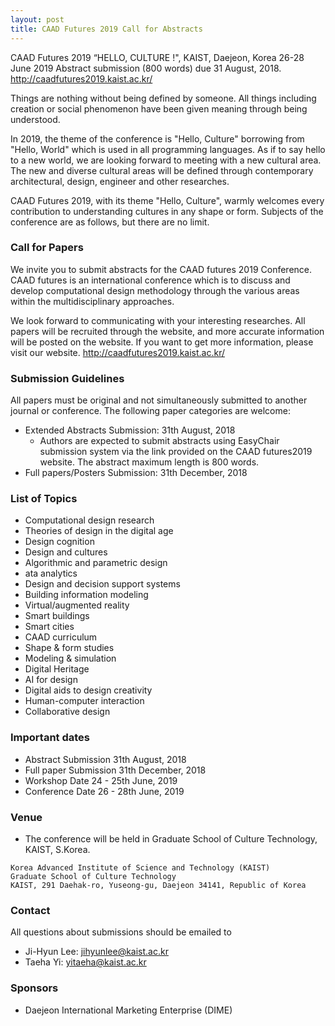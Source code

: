 ```yaml
---
layout: post
title: CAAD Futures 2019 Call for Abstracts
---
```


CAAD Futures 2019 “HELLO, CULTURE !", KAIST, Daejeon, Korea
26-28 June 2019
Abstract submission (800 words) due 31 August, 2018.
http://caadfutures2019.kaist.ac.kr/

Things are nothing without being defined by someone. All things including creation or social phenomenon have been given meaning through being understood.

In 2019, the theme of the conference is "Hello, Culture" borrowing from "Hello, World" which is used in all programming languages. As if to say hello to a new world, we are looking forward to meeting with a new cultural area. The new and diverse cultural areas will be defined through contemporary architectural, design, engineer and other researches.

CAAD Futures 2019, with its theme "Hello, Culture", warmly welcomes every contribution to understanding cultures in any shape or form. Subjects of the conference are as follows, but there are no limit.

### Call for Papers
We invite you to submit abstracts for the CAAD futures 2019 Conference. CAAD futures is an international conference which is to discuss and develop computational design methodology through the various areas within the multidisciplinary approaches.

We look forward to communicating with your interesting researches. All papers will be recruited through the website, and more accurate information will be posted on the website. If you want to get more information, please visit our website.
http://caadfutures2019.kaist.ac.kr/

### Submission Guidelines
All papers must be original and not simultaneously submitted to another journal or conference. The following paper categories are welcome:

* Extended Abstracts Submission: 31th August, 2018
  * Authors are expected to submit abstracts using EasyChair submission system via the link provided on the CAAD futures2019 website. The abstract maximum length is 800 words.
*	Full papers/Posters Submission: 31th December, 2018

### List of Topics
* Computational design research
* Theories of design in the digital age
* Design cognition
* Design and cultures
* Algorithmic and parametric design
* ata analytics
* Design and decision support systems
* Building information modeling 
* Virtual/augmented reality
* Smart buildings
* Smart cities
* CAAD curriculum 
* Shape & form studies
* Modeling & simulation
* Digital Heritage
* AI for design 
* Digital aids to design creativity
* Human-computer interaction
* Collaborative design

### Important dates
* Abstract Submission	31th August, 2018 
* Full paper Submission	31th December, 2018 
* Workshop Date		24 - 25th June, 2019 
* Conference Date		26 - 28th June, 2019

### Venue
* The conference will be held in Graduate School of Culture Technology, KAIST, S.Korea. 

```
Korea Advanced Institute of Science and Technology (KAIST)
Graduate School of Culture Technology
KAIST, 291 Daehak-ro, Yuseong-gu, Daejeon 34141, Republic of Korea
```

### Contact
All questions about submissions should be emailed to 
* Ji-Hyun Lee: jihyunlee@kaist.ac.kr 
* Taeha Yi: yitaeha@kaist.ac.kr

### Sponsors
* Daejeon International Marketing Enterprise (DIME)
